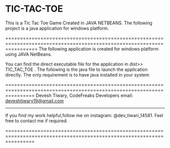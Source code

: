 # TIC-TAC-TOE
This is a Tic Tac Toe Game Created in JAVA NETBEANS. The following project is a  java application for windows platform.

=======================================================================================================================
The following application is created for windows platform using JAVA NetBeans.

You can find the direct executable file for the application in dist>> TIC_TAC_TOE .
The following is the java file to launch the application directly.
The only requirement is to have java installed in your system

======================================================================================================================
Devesh Tiwary,
CodeFreaks Developers
email: deveshtiwary19@gmail.com

----------------------------------------------------------------------------------------------------------------------
If you find my work helpful,follow me on instagram: @dev_tiwari_14581.
Feel free to contact me if required.

======================================================================================================================
